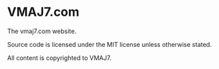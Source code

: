 # VMAJ7.com
The vmaj7.com website.

Source code is licensed under the MIT license unless otherwise stated.

All content is copyrighted to VMAJ7.
